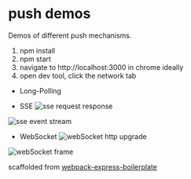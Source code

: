 # push demos

Demos of different push mechanisms.

1. npm install
2. npm start
3. navigate to http://localhost:3000 in chrome ideally
4. open dev tool, click the network tab

- Long-Polling

- SSE
![sse request response](https://i.imgur.com/tIIRsW7.png)

![sse event stream](https://i.imgur.com/mIObmaz.png)

- WebSocket
![webSocket http upgrade](https://i.imgur.com/dnS5e8S.png)

![webSocket frame](https://i.imgur.com/pnX587P.png)

scaffolded from [webpack-express-boilerplate](https://github.com/christianalfoni/webpack-express-boilerplate)
